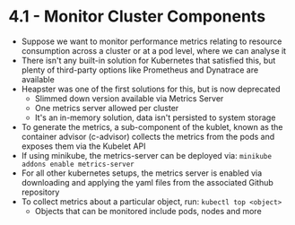 # 4.1 - Monitor Cluster Components

- Suppose we want to monitor performance metrics relating to resource consumption
across a cluster or at a pod level, where we can analyse it
- There isn't any built-in solution for Kubernetes that satisfied this, but plenty of
third-party options like Prometheus and Dynatrace are available
- Heapster was one of the first solutions for this, but is now deprecated
  - Slimmed down version available via Metrics Server
  - One metrics server allowed per cluster
  - It's an in-memory solution, data isn't persisted to system storage
- To generate the metrics, a sub-component of the kublet, known as the container advisor (c-advisor) collects the metrics from the pods and exposes them via the Kubelet API
- If using minikube, the metrics-server can be deployed via: `minikube addons enable metrics-server`
- For all other kubernetes setups, the metrics server is enabled via downloading and applying the yaml files from the associated Github repository
- To collect metrics about a particular object, run: `kubectl top <object>`
  - Objects that can be monitored include pods, nodes and more